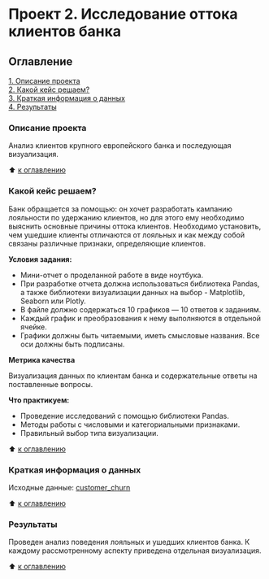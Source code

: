 # Проект 2. Исследование оттока клиентов банка

## Оглавление  
[1. Описание проекта](https://github.com/vanpakpro/Data_Science_Hub/tree/main/bank_churn/README.md#Описание-проекта)  
[2. Какой кейс решаем?](https://github.com/vanpakpro/Data_Science_Hub/tree/main/bank_churn/README.md#Какой-кейс-решаем)  
[3. Краткая информация о данных](https://github.com/vanpakpro/Data_Science_Hub/tree/main/bank_churn/README.md#Краткая-информация-о-данных)   
[4. Результаты](https://github.com/vanpakpro/Data_Science_Hub/tree/main/bank_churn/README.md#Результаты)    

### Описание проекта    
Анализ клиентов крупного европейского банка и последующая визуализация.

:arrow_up: [к оглавлению](https://github.com/vanpakpro/Data_Science_Hub/tree/main/bank_churn/README.md#Оглавление)



### Какой кейс решаем?    
Банк обращается за помощью: он хочет разработать кампанию лояльности по удержанию клиентов, но для этого ему необходимо выяснить основные причины оттока клиентов. Необходимо установить, чем ушедшие клиенты отличаются от лояльных и как между собой связаны различные признаки, определяющие клиентов.

**Условия задания:**  
- Мини-отчет о проделанной работе в виде ноутбука.
- При разработке отчета должна использоваться библиотека Pandas, а также библиотеки визуализации данных на выбор - Matplotlib, Seaborn или Plotly.
- В файле должно содержаться 10 графиков — 10 ответов к заданиям.
- Каждый график и преобразования к нему выполняются в отдельной ячейке.
- Графики должны быть читаемыми, иметь смысловые названия. Все оси должны быть подписаны.

**Метрика качества**     

Визуализация данных по клиентам банка и содержательные ответы на поставленные вопросы.

**Что практикуем:**     
- Проведение исследований с помощью библиотеки Pandas.
- Методы работы с числовыми и категориальными признаками.
- Правильный выбор типа визуализации. 

:arrow_up: [к оглавлению](https://github.com/vanpakpro/Data_Science_Hub/tree/main/bank_churn/README.md#Оглавление)



### Краткая информация о данных  
Исходные данные: [customer_churn](https://drive.google.com/file/d/1MCCxh4MpWbWSyJUFog8LjtQ1o6QImK-n/view?usp=sharing)

:arrow_up: [к оглавлению](https://github.com/vanpakpro/Data_Science_Hub/tree/main/bank_churn/README.md#Оглавление)


### Результаты  
Проведен анализ поведения лояльных и ушедших клиентов банка. К каждому рассмотренному аспекту приведена отдельная визуализация.

:arrow_up: [к оглавлению](https://github.com/vanpakpro/Data_Science_Hub/tree/main/bank_churn/README.md#Оглавление)
